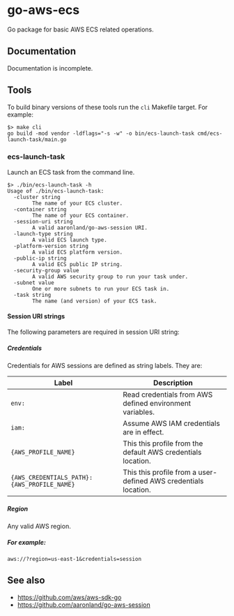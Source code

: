 # go-aws-ecs

Go package for basic AWS ECS related operations.

## Documentation

Documentation is incomplete.

## Tools

To build binary versions of these tools run the `cli` Makefile target. For example:

```
$> make cli
go build -mod vendor -ldflags="-s -w" -o bin/ecs-launch-task cmd/ecs-launch-task/main.go
```

### ecs-launch-task

Launch an ECS task from the command line.

```
$> ./bin/ecs-launch-task -h
Usage of ./bin/ecs-launch-task:
  -cluster string
    	The name of your ECS cluster.
  -container string
    	The name of your ECS container.
  -session-uri string
    	A valid aaronland/go-aws-session URI.
  -launch-type string
    	A valid ECS launch type.
  -platform-version string
    	A valid ECS platform version.
  -public-ip string
    	A valid ECS public IP string.
  -security-group value
    	A valid AWS security group to run your task under.
  -subnet value
    	One or more subnets to run your ECS task in.
  -task string
    	The name (and version) of your ECS task.
```

#### Session URI strings

The following parameters are required in session URI string:

##### Credentials

Credentials for AWS sessions are defined as string labels. They are:

| Label | Description |
| --- | --- |
| `env:` | Read credentials from AWS defined environment variables. |
| `iam:` | Assume AWS IAM credentials are in effect. |
| `{AWS_PROFILE_NAME}` | This this profile from the default AWS credentials location. |
| `{AWS_CREDENTIALS_PATH}:{AWS_PROFILE_NAME}` | This this profile from a user-defined AWS credentials location. |

##### Region

Any valid AWS region.

##### For example:

```
aws://?region=us-east-1&credentials=session
```

## See also

* https://github.com/aws/aws-sdk-go
* https://github.com/aaronland/go-aws-session
